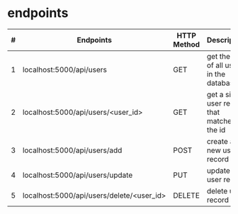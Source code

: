 # endpoints 

| #   | Endpoints                                 | HTTP Method | Description                                  |
|-----|-------------------------------------------|-------------|----------------------------------------------|
| 1   | localhost:5000/api/users                  | GET         | get the list of all users in the databases   |
| 2   | localhost:5000/api/users/<user_id>        | GET         | get a single user record that matches the id |
| 3   | localhost:5000/api/users/add              | POST        | create a new user record                     |
| 4   | localhost:5000/api/users/update           | PUT         | update a user record                         |
| 5   | localhost:5000/api/users/delete/<user_id> | DELETE      | delete user record                           |